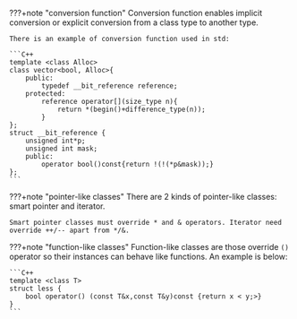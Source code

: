 ???+note "conversion function"
    Conversion function enables implicit conversion or explicit conversion from a class type to another type.

    There is an example of conversion function used in std:

    ```C++
    template <class Alloc>
    class vector<bool, Alloc>{
        public:
            typedef __bit_reference reference;
        protected:
            reference operator[](size_type n){
                return *(begin()+difference_type(n));
            }
    };
    struct __bit_reference {
        unsigned int*p;
        unsigned int mask;
        public:
            operator bool()const{return !(!(*p&mask));}
    };
    ```

???+note "pointer-like classes"
    There are 2 kinds of pointer-like classes: smart pointer and iterator.

    Smart pointer classes must override * and & operators. Iterator need override ++/-- apart from */&.

???+note "function-like classes"
    Function-like classes are those override `()` operator so their instances can behave like functions. An example is below:

    ```C++
    template <class T>
    struct less {
        bool operator() (const T&x,const T&y)const {return x < y;>}
    }
    ```



